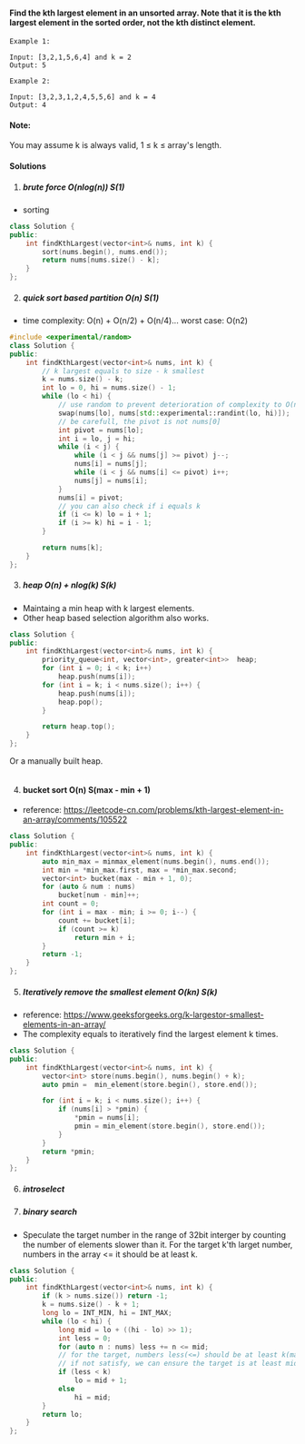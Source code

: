 #### Find the kth largest element in an unsorted array. Note that it is the kth largest element in the sorted order, not the kth distinct element.

```
Example 1:

Input: [3,2,1,5,6,4] and k = 2
Output: 5

Example 2:

Input: [3,2,3,1,2,4,5,5,6] and k = 4
Output: 4
```

#### Note:
You may assume k is always valid, 1 ≤ k ≤ array's length.

#### Solutions

1. ##### brute force  O(nlog(n))  S(1)

- sorting

```c++
class Solution {
public:
    int findKthLargest(vector<int>& nums, int k) {
        sort(nums.begin(), nums.end());
        return nums[nums.size() - k];
    }
};
```

2. ##### quick sort based partition  O(n) S(1)

- time complexity: O(n) + O(n/2) + O(n/4)... worst case: O(n2)

```c++
#include <experimental/random>
class Solution {
public:
    int findKthLargest(vector<int>& nums, int k) {
        // k largest equals to size - k smallest
        k = nums.size() - k;
        int lo = 0, hi = nums.size() - 1;
        while (lo < hi) {
            // use random to prevent deterioration of complexity to O(n2)
            swap(nums[lo], nums[std::experimental::randint(lo, hi)]);
            // be carefull, the pivot is not nums[0]
            int pivot = nums[lo];
            int i = lo, j = hi;
            while (i < j) {
                while (i < j && nums[j] >= pivot) j--;
                nums[i] = nums[j];
                while (i < j && nums[i] <= pivot) i++;
                nums[j] = nums[i];
            }
            nums[i] = pivot;
            // you can also check if i equals k
            if (i <= k) lo = i + 1;
            if (i >= k) hi = i - 1;
        }

        return nums[k];
    }
};
```


3. ##### heap O(n) + nlog(k)  S(k)

- Maintaing a min heap with k largest elements.
- Other heap based selection algorithm also works.

```c++
class Solution {
public:
    int findKthLargest(vector<int>& nums, int k) {
        priority_queue<int, vector<int>, greater<int>>  heap;
        for (int i = 0; i < k; i++)
            heap.push(nums[i]);
        for (int i = k; i < nums.size(); i++) {
            heap.push(nums[i]);
            heap.pop();
        }

        return heap.top();
    }
};
```

Or a manually built heap.

```c++

```

4. #### bucket sort O(n) S(max - min + 1)

- reference: https://leetcode-cn.com/problems/kth-largest-element-in-an-array/comments/105522

```c++
class Solution {
public:
    int findKthLargest(vector<int>& nums, int k) {
        auto min_max = minmax_element(nums.begin(), nums.end());
        int min = *min_max.first, max = *min_max.second;
        vector<int> bucket(max - min + 1, 0);
        for (auto & num : nums)
            bucket[num - min]++;
        int count = 0;
        for (int i = max - min; i >= 0; i--) {
            count += bucket[i];
            if (count >= k)
                return min + i;
        }
        return -1;
    }
};
```

5. ##### Iteratively remove the smallest element  O(kn) S(k)

- reference: https://www.geeksforgeeks.org/k-largestor-smallest-elements-in-an-array/
- The complexity equals to iteratively find the largest element k times.

```c++
class Solution {
public:
    int findKthLargest(vector<int>& nums, int k) {
        vector<int> store(nums.begin(), nums.begin() + k);
        auto pmin =  min_element(store.begin(), store.end());

        for (int i = k; i < nums.size(); i++) {
            if (nums[i] > *pmin) {
                *pmin = nums[i];
                pmin = min_element(store.begin(), store.end());
            }
        }
        return *pmin;
    }
};
```

6. ##### introselect



7. ##### binary search

- Speculate the target number in the range of 32bit interger by counting the number of elements slower than it. For the target k'th larget number, numbers in the array <= it should be at least k.

```c++
class Solution {
public:
    int findKthLargest(vector<int>& nums, int k) {
        if (k > nums.size()) return -1;
        k = nums.size() - k + 1;
        long lo = INT_MIN, hi = INT_MAX;
        while (lo < hi) {
            long mid = lo + ((hi - lo) >> 1);
            int less = 0;
            for (auto n : nums) less += n <= mid;
            // for the target, numbers less(<=) should be at least k(may have duplicates).
            // if not satisfy, we can ensure the target is at least mid + 1
            if (less < k)
                lo = mid + 1;
            else
                hi = mid;
        }
        return lo;
    }
};
```